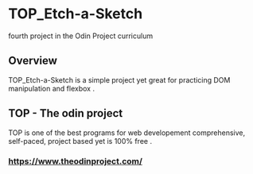 # TOP_Etch-a-Sketch

fourth project in the Odin Project curriculum 

## Overview
TOP_Etch-a-Sketch is a simple project yet great for practicing DOM manipulation and flexbox .

## TOP - The odin project
TOP is one of the best programs for web developement comprehensive, self-paced, project based yet is 100% free .

### https://www.theodinproject.com/ 
